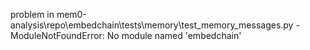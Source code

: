 problem in mem0-analysis\repo\embedchain\tests\memory\test_memory_messages.py - ModuleNotFoundError: No module named 'embedchain'
